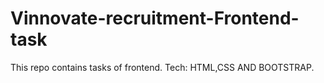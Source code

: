 # Vinnovate-recruitment-Frontend-task
This repo contains tasks of frontend.
Tech: HTML,CSS AND BOOTSTRAP.
